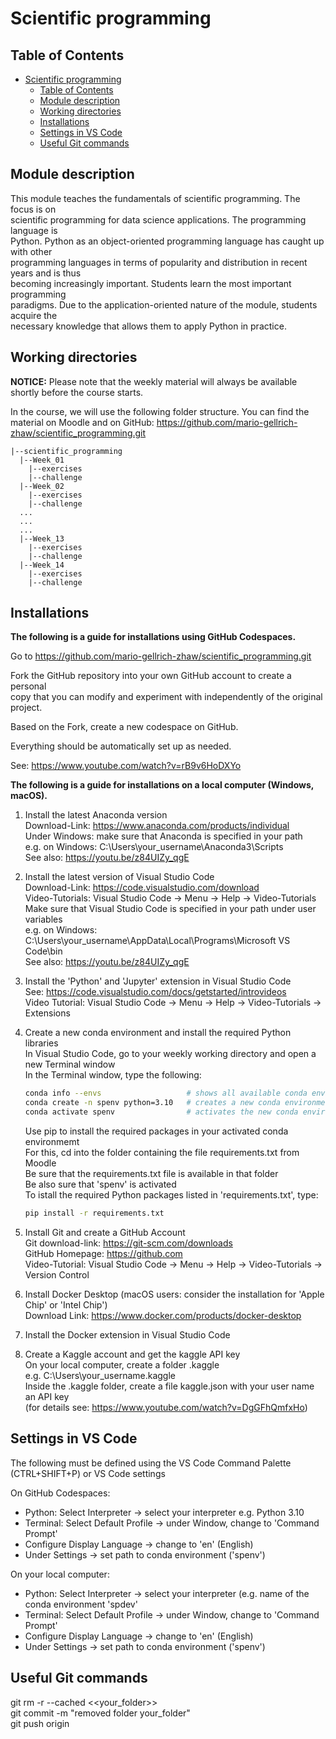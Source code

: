 # Scientific programming

## Table of Contents
- [Scientific programming](#scientific-programming)
  - [Table of Contents](#table-of-contents)
  - [Module description](#module-description)
  - [Working directories](#working-directories)
  - [Installations](#installations)
  - [Settings in VS Code](#settings-in-vs-code)
  - [Useful Git commands](#useful-git-commands)

## Module description

This module teaches the fundamentals of scientific programming. The focus is on  
scientific programming for data science applications. The programming language is  
Python. Python as an object-oriented programming language has caught up with other  
programming languages in terms of popularity and distribution in recent years and is thus  
becoming increasingly important. Students learn the most important programming  
paradigms. Due to the application-oriented nature of the module, students acquire the  
necessary knowledge that allows them to apply Python in practice.

## Working directories

**NOTICE:** Please note that the weekly material will always be available shortly before the course starts.

In the course, we will use the following folder structure. You can find the material on
Moodle and on GitHub: https://github.com/mario-gellrich-zhaw/scientific_programming.git

```plaintext
|--scientific_programming
  |--Week_01
    |--exercises
    |--challenge
  |--Week_02
    |--exercises
    |--challenge
  ...
  ...
  ...
  |--Week_13
    |--exercises
    |--challenge
  |--Week_14
    |--exercises
    |--challenge
```

## Installations

**The following is a guide for installations using GitHub Codespaces.**

Go to https://github.com/mario-gellrich-zhaw/scientific_programming.git

Fork the GitHub repository into your own GitHub account to create a personal  
copy that you can modify and experiment with independently of the original project.  

Based on  the Fork, create a new codespace on GitHub. 

Everything should be automatically set up as needed.

See: https://www.youtube.com/watch?v=rB9v6HoDXYo


**The following is a guide for installations on a local computer (Windows, macOS).**

1. Install the latest Anaconda version  
    Download-Link:  https://www.anaconda.com/products/individual  
    Under Windows: make sure that Anaconda is specified in your path  
    e.g. on Windows: C:\Users\your_username\Anaconda3\Scripts  
    See also: https://youtu.be/z84UIZy_qgE  
	
2. Install the latest version of Visual Studio Code  
    Download-Link: https://code.visualstudio.com/download  
    Video-Tutorials: Visual Studio Code -> Menu -> Help -> Video-Tutorials  
    Make sure that Visual Studio Code is specified in your path under user variables  
    e.g. on Windows: C:\Users\your_username\AppData\Local\Programs\Microsoft VS Code\bin  
    See also: https://youtu.be/z84UIZy_qgE  

3. Install the 'Python' and 'Jupyter' extension in Visual Studio Code  
    See: https://code.visualstudio.com/docs/getstarted/introvideos  
    Video Tutorial: Visual Studio Code -> Menu -> Help -> Video-Tutorials -> Extensions  

4. Create a new conda environment and install the required Python libraries  
    In Visual Studio Code, go to your weekly working directory and open a new Terminal window  
    In the Terminal window, type the following:  

    ```bash
    conda info --envs                   # shows all available conda environments
    conda create -n spenv python=3.10   # creates a new conda environment 'spenv' with Python 3.10
    conda activate spenv                # activates the new conda environment 'spenv'
    ```

    Use pip to install the required packages in your activated conda environmemt  
    For this, cd into the folder containing the file requirements.txt from Moodle  
    Be sure that the requirements.txt file is available in that folder  
    Be also sure that 'spenv' is activated  
    To istall the required Python packages listed in 'requirements.txt', type:  

    ```bash
    pip install -r requirements.txt
    ```

5. Install Git and create a GitHub Account  
    Git download-link: https://git-scm.com/downloads  
    GitHub Homepage: https://github.com  
    Video-Tutorial: Visual Studio Code -> Menu -> Help -> Video-Tutorials -> Version Control  

6. Install Docker Desktop (macOS users: consider the installation for 'Apple Chip' or 'Intel Chip')  
    Download Link: https://www.docker.com/products/docker-desktop  

7. Install the Docker extension in Visual Studio Code  

8. Create a Kaggle account and get the kaggle API key  
    On your local computer, create a folder .kaggle  
    e.g. C:\Users\your_username\.kaggle  
    Inside the .kaggle folder, create a file kaggle.json with your user name an API key  
    (for details see: https://www.youtube.com/watch?v=DgGFhQmfxHo)

## Settings in VS Code

The following must be defined using the VS Code Command Palette (CTRL+SHIFT+P) or VS Code settings

On GitHub Codespaces:  
* Python: Select Interpreter -> select your interpreter e.g. Python 3.10
* Terminal: Select Default Profile -> under Window, change to 'Command Prompt'
* Configure Display Language -> change to 'en' (English)
* Under Settings -> set path to conda environment ('spenv')

On your local computer:  
* Python: Select Interpreter -> select your interpreter (e.g. name of the conda environment 'spdev'
* Terminal: Select Default Profile -> under Window, change to 'Command Prompt'
* Configure Display Language -> change to 'en' (English)
* Under Settings -> set path to conda environment ('spenv')

## Useful Git commands

git rm -r --cached <<your_folder>>  
git commit -m "removed folder your_folder"  
git push origin  